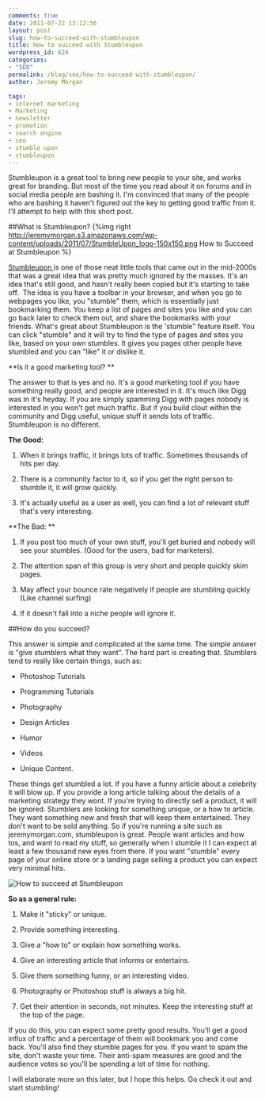 ```yaml
---
comments: true
date: 2011-07-22 13:12:56
layout: post
slug: how-to-succeed-with-stumbleupon
title: How to succeed with Stumbleupon
wordpress_id: 624
categories:
- "SEO"
permalink: /blog/seo/how-to-succeed-with-stumbleupon/
author: Jeremy Morgan

tags:
- internet marketing
- Marketing
- newsletter
- promotion
- search engine
- seo
- stumble upon
- stumbleupon
---
```


Stumbleupon is a great tool to bring new people to your site, and works great for branding. But most of the time you read about it on forums and in social media people are bashing it. I'm convinced that many of the people who are bashing it haven't figured out the key to getting good traffic from it. I'll attempt to help with this short post.

##What is Stumbleupon?
{%img right http://jeremymorgan.s3.amazonaws.com/wp-content/uploads/2011/07/StumbleUpon_logo-150x150.png How to Succeed at Stumbleupon %}

[Stumbleupon ](http://www.stumbleupon.com/)is one of those neat little tools that came out in the mid-2000s that was a great idea that was pretty much ignored by the masses. It's an idea that's still good, and hasn't really been copied but it's starting to take off.  The idea is you have a toolbar in your browser, and when you go to webpages you like, you "stumble" them, which is essentially just bookmarking them. You keep a list of pages and sites you like and you can go back later to check them out, and share the bookmarks with your friends. What's great about Stumbleupon is the 'stumble" feature itself. You can click "stumble" and it will try to find the type of pages and sites you like, based on your own stumbles. It gives you pages other people have stumbled and you can "like" it or dislike it.

**Is it a good marketing tool? **

The answer to that is yes and no. It's a good marketing tool if you have something really good, and people are interested in it. It's much like Digg was in it's heyday. If you are simply spamming Digg with pages nobody is interested in you won't get much traffic. But if you build clout within the community and Digg useful, unique stuff it sends lots of traffic. Stumbleupon is no different.

**The Good:**
	
  1. When it brings traffic, it brings lots of traffic. Sometimes thousands of hits per day.

	
  2. There is a community factor to it, so if you get the right person to stumble it, it will grow quickly.

	
  3. It's actually useful as a user as well, you can find a lot of relevant stuff that's very interesting.


**The Bad: **

	
  1. If you post too much of your own stuff, you'll get buried and nobody will see your stumbles. (Good for the users, bad for marketers).

	
  2. The attention span of this group is very short and people quickly skim pages.

	
  3. May affect your bounce rate negatively if people are stumbling quickly (Like channel surfing)

	
  4. If it doesn't fall into a niche people will ignore it.


##How do you succeed?

This answer is simple and complicated at the same time. The simple answer is "give stumblers what they want". The hard part is creating that. Stumblers tend to really like certain things, such as:

	
  * Photoshop Tutorials

	
  * Programming Tutorials

	
  * Photography

	
  * Design Articles

	
  * Humor

	
  * Videos

	
  * Unique Content.


These things get stumbled a lot. If you have a funny article about a celebrity it will blow up. If you provide a long article talking about the details of a marketing strategy they wont. If you're trying to directly sell a product, it will be ignored. Stumblers are looking for something unique, or a how to article. They want something new and fresh that will keep them entertained. They don't want to be sold anything. So if you're running a site such as jeremymorgan.com, stumbleupon is great. People want articles and how tos, and want to read my stuff, so generally when I stumble it I can expect at least a few thousand new eyes from there. If you want "stumble" every page of your online store or a landing page selling a product you can expect very minimal hits.

![How to succeed at Stumbleupon](http://jeremymorgan.s3.amazonaws.com/wp-content/uploads/2011/07/stumbleupon-300x182.jpg)

**So as a general rule:**



  1. Make it "sticky" or unique.

	
  2. Provide something interesting.

	
  3. Give a "how to" or explain how something works.

	
  4. Give an interesting article that informs or entertains.

	
  5. Give them something funny, or an interesting video.

	
  6. Photography or Photoshop stuff is always a big hit.

	
  7. Get their attention in seconds, not minutes. Keep the interesting stuff at the top of the page.


If you do this, you can expect some pretty good results. You'll get a good influx of traffic and a percentage of them will bookmark you and come back. You'll also find they stumble pages for you. If you want to spam the site, don't waste your time. Their anti-spam measures are good and the audience votes so you'll be spending a lot of time for nothing.

I will elaborate more on this later, but I hope this helps. Go check it out and start stumbling!
